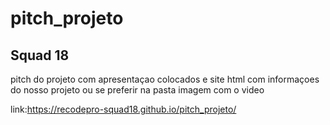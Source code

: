 # pitch_projeto
## Squad 18
pitch do projeto com apresentaçao colocados e site html com informaçoes do nosso projeto
ou se preferir na pasta imagem com o video

link:https://recodepro-squad18.github.io/pitch_projeto/

